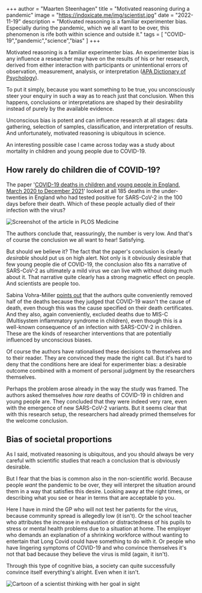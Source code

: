 +++
author = "Maarten Steenhagen"
title = "Motivated reasoning during a pandemic"
image = "https://indoxicate.me/img/scientist.jpg"
date = "2022-11-19"
description = "Motivated reasoning is a familiar experimenter bias. Especially during the pandemic, which we all want to be over, this phenomenon is rife both within science and outside it."
tags = [
    "COVID-19","pandemic","science","bias"
]
+++


Motivated reasoning is a familiar experimenter bias. An experimenter bias is any influence a researcher may have on the results of his or her research, derived from either interaction with participants or unintentional errors of observation, measurement, analysis, or interpretation ([APA Dictionary of Psychology](https://dictionary.apa.org/experimenter-effect)). 

To put it simply, because you want something to be true, you unconsciously steer your enquiry in such a way as to reach just that conclusion. When this happens, conclusions or interpretations are shaped by their desirability instead of purely by the available evidence.

Unconscious bias is potent and can influence research at all stages: data gathering, selection of samples, classification, and interpretation of results. And unfortunately, motivated reasoning is ubiquitous in science.

An interesting possible case I came across today was a study about mortality in children and young people due to COVID-19. 

## How rarely do children die of COVID-19?

The paper '[COVID-19 deaths in children and young people in England, March 2020 to December 2021](https://journals.plos.org/plosmedicine/article?id=10.1371/journal.pmed.1004118)' looked at all 185 deaths in the under-twenties in England who had tested positive for SARS-CoV-2 in the 100 days before their death. Which of these people actually died of their infection with the virus? 

![Screenshot of the article in PLOS Medicine](/img/plos.png)

The authors conclude that, reassuringly, the number is very low. And that's of course the conclusion we all want to hear! Satisfying. 

But should we believe it? The fact that the paper's conclusion is clearly _desirable_ should put us on high alert. Not only is it obviously desirable that few young people die of COVID-19, the conclusion also fits a narrative of SARS-CoV-2 as ultimately a mild virus we can live with without doing much about it. That narrative quite clearly has a strong magnetic effect on people. And scientists are people too.  

Sabina Vohra-Miller [points out](https://twitter.com/SabiVM/status/1593994785077198848?s=20&t=qa_wuMP0Kz4p6UPDiKzU-A) that the authors quite conveniently removed half of the deaths because they judged that COVID-19 wasn't the cause of death, even though this was the cause specified on their death certificates. And they also, again conveniently, excluded deaths due to MIS-C (Multisystem inflammatory syndrome in children), even though this is a well-known consequence of an infection with SARS-COV-2 in children. These are the kinds of researcher interventions that are potentially influenced by unconscious biases.

Of course the authors have rationalised these decisions to themselves and to their reader. They are convinced they made the right call. But it's hard to deny that the conditions here are ideal for experimenter bias: a desirable outcome combined with a moment of personal judgment by the researchers themselves.  

Perhaps the problem arose already in the way the study was framed. The authors asked themselves _how rare_ deaths of COVID-19 in children and young people are. They concluded that they were indeed very rare, even with the emergence of new SARS-CoV-2 variants. But it seems clear that with this research setup, the researchers had already primed themselves for the welcome conclusion. 

## Bias of societal proportions

As I said, motivated reasoning is ubiquitous, and you should always be very careful with scientific studies that reach a conclusion that is obviously desirable. 

But I fear that the bias is common also in the non-scientific world. Because people _want_ the pandemic to be over, they will interpret the situation around them in a way that satisfies this desire. Looking away at the right times, or describing what you see or hear in terms that are acceptable to you. 

Here I have in mind the GP who will not test her patients for the virus, because community spread is allegedly low (it isn't). Or the school teacher who attributes the increase in exhaustion or distractedness of his pupils to stress or mental health problems due to a situation at home. The employer who demands an explanation of a shrinking workforce without wanting to entertain that Long Covid could have something to do with it. Or people who have lingering symptoms of COVID-19 and who convince themselves it's not that bad because they believe the virus is mild (again, it isn't). 

Through this type of cognitive bias, a society can quite successfully convince itself everything's alright. Even when it isn't. 

![Cartoon of a scientist thinking with her goal in sight](/img/scientist.jpg)